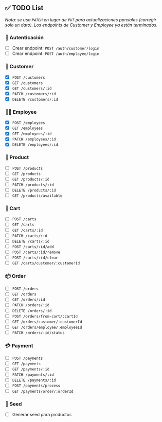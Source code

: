 ## ✅ TODO List

*Nota: se usa `PATCH` en lugar de `PUT` para actualizaciones parciales (corregir solo un dato). Los endpoints de Customer y Employee ya están terminados.*

### 🔐 Autenticación

- [ ] Crear endpoint: `POST /auth/customer/login`
- [ ] Crear endpoint: `POST /auth/employee/login`

### 👤 Customer

- [x] `POST /customers`
- [x] `GET /customers`
- [x] `GET /customers/:id`
- [x] `PATCH /customers/:id`
- [x] `DELETE /customers/:id`

### 👨‍🍳 Employee

- [x] `POST /employees`
- [x] `GET /employees`
- [x] `GET /employees/:id`
- [x] `PATCH /employees/:id`
- [x] `DELETE /employees/:id`

### 🍔 Product

- [ ] `POST /products`
- [ ] `GET /products`
- [ ] `GET /products/:id`
- [ ] `PATCH /products/:id`
- [ ] `DELETE /products/:id`
- [ ] `GET /products/available`

### 🛒 Cart

- [ ] `POST /carts`
- [ ] `GET /carts`
- [ ] `GET /carts/:id`
- [ ] `PATCH /carts/:id`
- [ ] `DELETE /carts/:id`
- [ ] `POST /carts/:id/add`
- [ ] `POST /carts/:id/remove`
- [ ] `POST /carts/:id/clear`
- [ ] `GET /carts/customer/:customerId`

### 📦 Order

- [ ] `POST /orders`
- [ ] `GET /orders`
- [ ] `GET /orders/:id`
- [ ] `PATCH /orders/:id`
- [ ] `DELETE /orders/:id`
- [ ] `POST /orders/from-cart/:cartId`
- [ ] `GET /orders/customer/:customerId`
- [ ] `GET /orders/employee/:employeeId`
- [ ] `PATCH /orders/:id/status`

### 💳 Payment

- [ ] `POST /payments`
- [ ] `GET /payments`
- [ ] `GET /payments/:id`
- [ ] `PATCH /payments/:id`
- [ ] `DELETE /payments/:id`
- [ ] `POST /payments/process`
- [ ] `GET /payments/order/:orderId`

### 🌱 Seed

- [ ] Generar seed para productos
